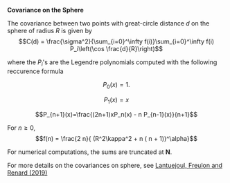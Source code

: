 **Covariance on the Sphere**

The covariance between two points with great-circle distance $d$  on the sphere of radius $R$ is given by
$$C(d) = \frac{\sigma^2}{\sum_{i=0}^\infty f(i)}\sum_{i=0}^\infty f(i) P_i\left(\cos \frac{d}{R}\right)$$

where the $P_i$'s  are the Legendre polynomials computed with the following reccurence formula

$$P_0(x) = 1.$$

$$P_1(x) = x$$

$$P_{n+1}(x)=\frac{(2n+1)xP_n(x) - n P_{n-1}(x)}{n+1}$$

For $n\geq 0$, $$f(n) = \frac{2 n}{ (R^2\kappa^2 + n ( n + 1))^\alpha}$$

For numerical computations, the sums are truncated at **N**.

For more details on the covariances on sphere, see 
[Lantuejoul, Freulon and Renard (2019)](https://link.springer.com/content/pdf/10.1007/s11004-019-09799-4.pdf)
